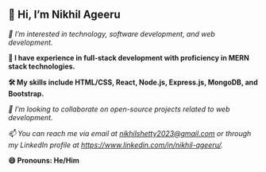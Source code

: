 <h2>👋 Hi, I’m Nikhil Ageeru </h2>
<p><em>👀 I’m interested in technology, software development, and web development.</em></p>
<p><strong>💼 I have experience in full-stack development with proficiency in MERN stack technologies.</strong></p>
<p><strong>🛠️ My skills include HTML/CSS, React, Node.js, Express.js, MongoDB, and Bootstrap.</strong></p>
<p><em>💞️ I’m looking to collaborate on open-source projects related to web development.</em></p>
<p><em>📫 You can reach me via email at <a href="mailto:nikhilshetty2023@gmail.com">nikhilshetty2023@gmail.com</a> or through my LinkedIn profile at <a href="https://www.linkedin.com/in/nikhil-ageeru/">https://www.linkedin.com/in/nikhil-ageeru/</a>.</em></p>
<p><strong>😄 Pronouns: He/Him</strong></p>

